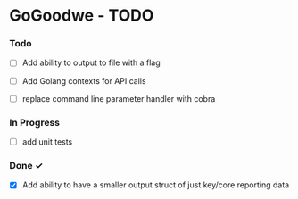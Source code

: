 # GoGoodwe - TODO

### Todo

- [ ] Add ability to output to file with a flag
- [ ] Add Golang contexts for API calls
- [ ] replace command line parameter handler with cobra


### In Progress
- [ ] add unit tests

### Done ✓
- [X] Add ability to have a smaller output struct of just key/core reporting data